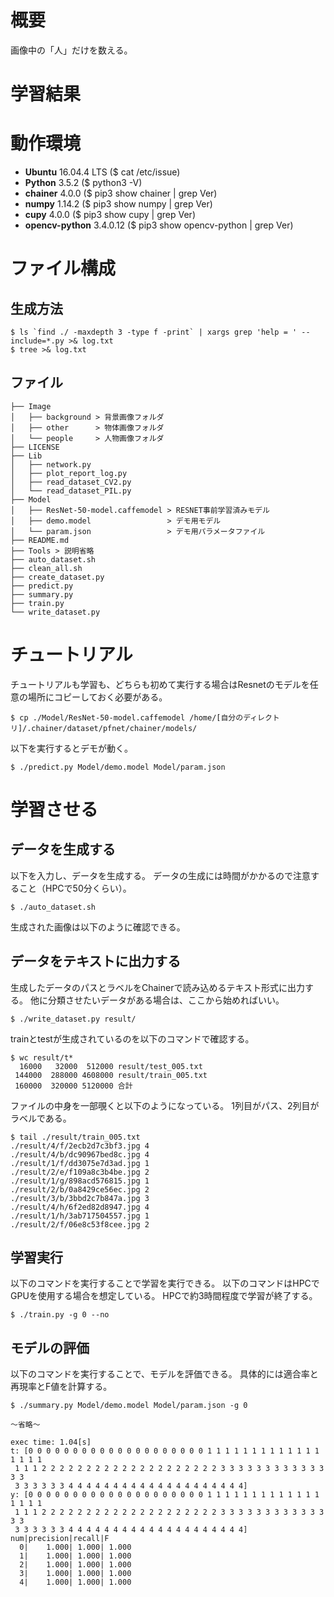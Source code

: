 # 概要

画像中の「人」だけを数える。

# 学習結果

# 動作環境

- **Ubuntu** 16.04.4 LTS ($ cat /etc/issue)
- **Python** 3.5.2 ($ python3 -V)
- **chainer** 4.0.0 ($ pip3 show chainer | grep Ver)
- **numpy** 1.14.2 ($ pip3 show numpy | grep Ver)
- **cupy** 4.0.0 ($ pip3 show cupy | grep Ver)
- **opencv-python** 3.4.0.12 ($ pip3 show opencv-python | grep Ver)

# ファイル構成

## 生成方法

```console
$ ls `find ./ -maxdepth 3 -type f -print` | xargs grep 'help = ' --include=*.py >& log.txt
$ tree >& log.txt
```

## ファイル

```console
├── Image
│   ├── background > 背景画像フォルダ
│   ├── other      > 物体画像フォルダ
│   └── people     > 人物画像フォルダ
├── LICENSE
├── Lib
│   ├── network.py
│   ├── plot_report_log.py
│   ├── read_dataset_CV2.py
│   └── read_dataset_PIL.py
├── Model
│   ├── ResNet-50-model.caffemodel > RESNET事前学習済みモデル
│   ├── demo.model                 > デモ用モデル
│   └── param.json                 > デモ用パラメータファイル
├── README.md
├── Tools > 説明省略
├── auto_dataset.sh
├── clean_all.sh
├── create_dataset.py
├── predict.py
├── summary.py
├── train.py
└── write_dataset.py
```

# チュートリアル

チュートリアルも学習も、どちらも初めて実行する場合はResnetのモデルを任意の場所にコピーしておく必要がある。

```console
$ cp ./Model/ResNet-50-model.caffemodel /home/[自分のディレクトリ]/.chainer/dataset/pfnet/chainer/models/
```

以下を実行するとデモが動く。


```console
$ ./predict.py Model/demo.model Model/param.json 
```

# 学習させる

## データを生成する

以下を入力し、データを生成する。
データの生成には時間がかかるので注意すること（HPCで50分くらい）。

```console
$ ./auto_dataset.sh
```

生成された画像は以下のように確認できる。

## データをテキストに出力する

生成したデータのパスとラベルをChainerで読み込めるテキスト形式に出力する。
他に分類させたいデータがある場合は、ここから始めればいい。

```console
$ ./write_dataset.py result/
```

trainとtestが生成されているのを以下のコマンドで確認する。

```console
$ wc result/t*
  16000   32000  512000 result/test_005.txt
 144000  288000 4608000 result/train_005.txt
 160000  320000 5120000 合計
```

ファイルの中身を一部覗くと以下のようになっている。
1列目がパス、2列目がラベルである。

```console
$ tail ./result/train_005.txt 
./result/4/f/2ecb2d7c3bf3.jpg 4
./result/4/b/dc90967bed8c.jpg 4
./result/1/f/dd3075e7d3ad.jpg 1
./result/2/e/f109a8c3b4be.jpg 2
./result/1/g/898acd576815.jpg 1
./result/2/b/0a8429ce56ec.jpg 2
./result/3/b/3bbd2c7b847a.jpg 3
./result/4/h/6f2ed82d8947.jpg 4
./result/1/h/3ab717504557.jpg 1
./result/2/f/06e8c53f8cee.jpg 2
```

## 学習実行

以下のコマンドを実行することで学習を実行できる。
以下のコマンドはHPCでGPUを使用する場合を想定している。
HPCで約3時間程度で学習が終了する。

```console
$ ./train.py -g 0 --no
```

## モデルの評価

以下のコマンドを実行することで、モデルを評価できる。
具体的には適合率と再現率とF値を計算する。

```console
$ ./summary.py Model/demo.model Model/param.json -g 0

〜省略〜

exec time: 1.04[s]
t: [0 0 0 0 0 0 0 0 0 0 0 0 0 0 0 0 0 0 0 0 1 1 1 1 1 1 1 1 1 1 1 1 1 1 1 1 1
 1 1 1 2 2 2 2 2 2 2 2 2 2 2 2 2 2 2 2 2 2 2 2 3 3 3 3 3 3 3 3 3 3 3 3 3 3
 3 3 3 3 3 3 4 4 4 4 4 4 4 4 4 4 4 4 4 4 4 4 4 4 4 4]
y: [0 0 0 0 0 0 0 0 0 0 0 0 0 0 0 0 0 0 0 0 1 1 1 1 1 1 1 1 1 1 1 1 1 1 1 1 1
 1 1 1 2 2 2 2 2 2 2 2 2 2 2 2 2 2 2 2 2 2 2 2 3 3 3 3 3 3 3 3 3 3 3 3 3 3
 3 3 3 3 3 3 4 4 4 4 4 4 4 4 4 4 4 4 4 4 4 4 4 4 4 4]
num|precision|recall|F
  0|    1.000| 1.000| 1.000
  1|    1.000| 1.000| 1.000
  2|    1.000| 1.000| 1.000
  3|    1.000| 1.000| 1.000
  4|    1.000| 1.000| 1.000
```


